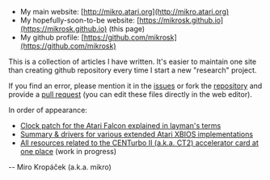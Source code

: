 - My main website: [http://mikro.atari.org](http://mikro.atari.org)
- My hopefully-soon-to-be website: [https://mikrosk.github.io](https://mikrosk.github.io) (this page)
- My github profile: [https://github.com/mikrosk](https://github.com/mikrosk)

This is a collection of articles I have written. It's easier to maintain one site than creating github repository every time I start a new "research" project.

If you find an error, please mention it in the [issues](https://github.com/mikrosk/mikrosk.github.io/issues) or fork the [repository](https://github.com/mikrosk/mikrosk.github.io) and provide a [pull request](https://github.com/mikrosk/mikrosk.github.io/pulls) (you can edit these files directly in the web editor).

In order of appearance:

- [Clock patch for the Atari Falcon explained in layman's terms](clockpatch/index.md)
- [Summary & drivers for various extended Atari XBIOS implementations](xbios/index.md)
- [All resources related to the CENTurbo II (a.k.a. CT2) accelerator card at one place](ct2/index.md) (work in progress)

-- Miro Kropáček (a.k.a. mikro)
